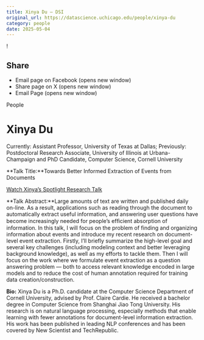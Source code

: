 ```yaml
---
title: Xinya Du – DSI
original_url: https://datascience.uchicago.edu/people/xinya-du
category: people
date: 2025-05-04
---
```


<!-- Table-like structure detected -->

!

## Share

* Email page on Facebook (opens new window)
* Share page on X (opens new window)
* Email Page (opens new window)

<!-- Table-like structure detected -->

People

# Xinya Du

Currently: Assistant Professor, University of Texas at Dallas; Previously: Postdoctoral Research Associate, University of Illinois at Urbana-Champaign and PhD Candidate, Computer Science, Cornell University

**Talk Title:**Towards Better Informed Extraction of Events from Documents

[Watch Xinya’s Spotlight Research Talk](https://www.youtube.com/watch?v=33_HriGigKQ&list=PL0IrIAIuK93H0cbSgTHNEroKJTamJMuGV&index=16)

**Talk Abstract:**Large amounts of text are written and published daily on-line. As a result, applications such as reading through the document to automatically extract useful information, and answering user questions have become increasingly needed for people’s efﬁcient absorption of information. In this talk, I will focus on the problem of finding and organizing information about events and introduce my recent research on document-level event extraction. Firstly, I’ll briefly summarize the high-level goal and several key challenges (including modeling context and better leveraging background knowledge), as well as my efforts to tackle them. Then I will focus on the work where we formulate event extraction as a question answering problem — both to access relevant knowledge encoded in large models and to reduce the cost of human annotation required for training data creation/construction.

**Bio:** Xinya Du is a Ph.D. candidate at the Computer Science Department of Cornell University, advised by Prof. Claire Cardie. He received a bachelor degree in Computer Science from Shanghai Jiao Tong University. His research is on natural language processing, especially methods that enable learning with fewer annotations for document-level information extraction. His work has been published in leading NLP conferences and has been covered by New Scientist and TechRepublic.